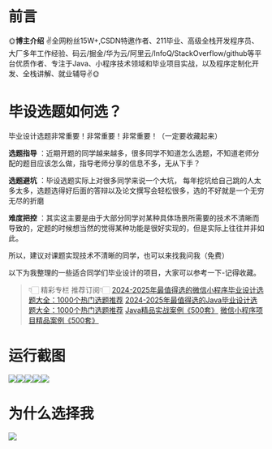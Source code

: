 # 前言

🌞**博主介绍**
✌全网粉丝15W+,CSDN特邀作者、211毕业、高级全栈开发程序员、大厂多年工作经验、码云/掘金/华为云/阿里云/InfoQ/StackOverflow/github等平台优质作者、专注于Java、小程序技术领域和毕业项目实战，以及程序定制化开发、全栈讲解、就业辅导✌🌞

# 毕设选题如何选？

毕业设计选题非常重要！非常重要！非常重要！（一定要收藏起来）

**选题指导** ：近期开题的同学越来越多，很多同学不知道怎么选题，不知道老师分配的题目应该怎么做，指导老师分享的信息不多，无从下手？

**选题避坑** ：毕设选题实际上对很多同学来说一个大坑，
每年挖坑给自己跳的人太多太多，选题选得好后面的答辩以及论文撰写会轻松很多，选的不好就是一个无穷无尽的折磨

**难度把控** ：其实这主要是由于大部分同学对某种具体场景所需要的技术不清晰而导致的，定题的时候想当然的觉得某种功能是很好实现的，但是实际上往往并非如此。

所以，建议对课题实现技术不清晰的同学，也可以来找我问我（免费）

以下为我整理的一些适合同学们毕业设计的项目，大家可以参考一下-记得收藏。

> 👇🏻 精彩专栏 推荐订阅👇🏻
> [2024-2025年最值得选的微信小程序毕业设计选题大全：1000个热门选题推荐](https://www.yuque.com/cxycsx/bve3ul)
> [2024-2025年最值得选的Java毕业设计选题大全：1000个热门选题推荐](https://www.yuque.com/cxycsx/bve3ul)
> [Java精品实战案例《500套》](https://www.yuque.com/cxycsx/bve3ul)
> [微信小程序项目精品案例《500套》](https://www.yuque.com/cxycsx/bve3ul)

# 运行截图

![](http://www.bysj52.com/uploadfile/ueditor/image/202306/%E6%AF%95%E8%AE%BEssm623%E4%B8%80%E5%AE%B6%E8%BF%90%E5%8A%A8%E9%9E%8B%E5%BA%97%E7%9A%84%E4%BA%A7%E5%93%81%E6%8E%A8%E5%B9%BF%E7%BD%91%E7%AB%99%E7%9A%84%E8%AE%BE%E8%AE%A1+jsp%E6%AF%95%E4%B8%9A%E8%AE%BE%E8%AE%A1/2.png)![](http://www.bysj52.com/uploadfile/ueditor/image/202306/%E6%AF%95%E8%AE%BEssm623%E4%B8%80%E5%AE%B6%E8%BF%90%E5%8A%A8%E9%9E%8B%E5%BA%97%E7%9A%84%E4%BA%A7%E5%93%81%E6%8E%A8%E5%B9%BF%E7%BD%91%E7%AB%99%E7%9A%84%E8%AE%BE%E8%AE%A1+jsp%E6%AF%95%E4%B8%9A%E8%AE%BE%E8%AE%A1/3.png)![](http://www.bysj52.com/uploadfile/ueditor/image/202306/%E6%AF%95%E8%AE%BEssm623%E4%B8%80%E5%AE%B6%E8%BF%90%E5%8A%A8%E9%9E%8B%E5%BA%97%E7%9A%84%E4%BA%A7%E5%93%81%E6%8E%A8%E5%B9%BF%E7%BD%91%E7%AB%99%E7%9A%84%E8%AE%BE%E8%AE%A1+jsp%E6%AF%95%E4%B8%9A%E8%AE%BE%E8%AE%A1/5.png)![](http://www.bysj52.com/uploadfile/ueditor/image/202306/%E6%AF%95%E8%AE%BEssm623%E4%B8%80%E5%AE%B6%E8%BF%90%E5%8A%A8%E9%9E%8B%E5%BA%97%E7%9A%84%E4%BA%A7%E5%93%81%E6%8E%A8%E5%B9%BF%E7%BD%91%E7%AB%99%E7%9A%84%E8%AE%BE%E8%AE%A1+jsp%E6%AF%95%E4%B8%9A%E8%AE%BE%E8%AE%A1/4.png)![](http://www.bysj52.com/uploadfile/ueditor/image/202306/%E6%AF%95%E8%AE%BEssm623%E4%B8%80%E5%AE%B6%E8%BF%90%E5%8A%A8%E9%9E%8B%E5%BA%97%E7%9A%84%E4%BA%A7%E5%93%81%E6%8E%A8%E5%B9%BF%E7%BD%91%E7%AB%99%E7%9A%84%E8%AE%BE%E8%AE%A1+jsp%E6%AF%95%E4%B8%9A%E8%AE%BE%E8%AE%A1/1.png)

# 为什么选择我

![](http://upload.cxycsx.vip/%E6%9C%AA%E5%91%BD%E5%90%8D__2024-09-06+10_52_44.jpg)

